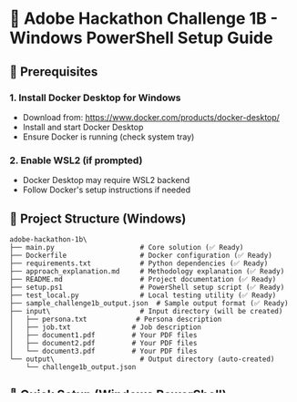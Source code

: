 
# 🚀 Adobe Hackathon Challenge 1B - Windows PowerShell Setup Guide

## 🔧 Prerequisites

### 1. Install Docker Desktop for Windows
- Download from: https://www.docker.com/products/docker-desktop/
- Install and start Docker Desktop
- Ensure Docker is running (check system tray)

### 2. Enable WSL2 (if prompted)
- Docker Desktop may require WSL2 backend
- Follow Docker's setup instructions if needed

## 📁 Project Structure (Windows)
```
adobe-hackathon-1b\
├── main.py                     # Core solution (✅ Ready)
├── Dockerfile                  # Docker configuration (✅ Ready)
├── requirements.txt            # Python dependencies (✅ Ready)
├── approach_explanation.md     # Methodology explanation (✅ Ready)
├── README.md                   # Project documentation (✅ Ready)
├── setup.ps1                   # PowerShell setup script (✅ Ready)
├── test_local.py               # Local testing utility (✅ Ready)
├── sample_challenge1b_output.json  # Sample output format (✅ Ready)
├── input\                      # Input directory (will be created)
│   ├── persona.txt            # Persona description
│   ├── job.txt               # Job description
│   ├── document1.pdf         # Your PDF files
│   ├── document2.pdf         # Your PDF files
│   └── document3.pdf         # Your PDF files
└── output\                     # Output directory (auto-created)
    └── challenge1b_output.json
```

## 🚀 Quick Setup (Windows PowerShell)

### Step 1: Create Project Directory
```powershell
# Open PowerShell as Administrator (recommended)
# Create and navigate to project directory
mkdir adobe-hackathon-1b
cd adobe-hackathon-1b
```

### Step 2: Save Project Files
Save all the provided files in your project directory:
- main.py
- Dockerfile
- requirements.txt
- approach_explanation.md
- README.md
- setup.ps1
- test_local.py
- sample_challenge1b_output.json

### Step 3: Set Execution Policy (if needed)
```powershell
# Allow PowerShell scripts to run (run as Administrator)
Set-ExecutionPolicy -ExecutionPolicy RemoteSigned -Scope CurrentUser

# Or for current session only:
Set-ExecutionPolicy -ExecutionPolicy Bypass -Scope Process
```

### Step 4: Complete Setup
```powershell
# Run complete setup
.\setup.ps1 all
```

## 📋 Step-by-Step Execution

### Step 1: Verify Setup
```powershell
# Check if Docker is working
docker --version

# Verify project structure
dir
```

### Step 2: Add Your PDF Files
```powershell
# Copy your PDF files to input directory
Copy-Item "C:\path\to\your\documents\*.pdf" -Destination "input\"

# Verify files are copied
dir input\
```

### Step 3: Customize Configuration (Optional)
```powershell
# Edit persona file
notepad input\persona.txt
# Example: "Investment Analyst" or "Undergraduate Chemistry Student"

# Edit job description
notepad input\job.txt
# Example: "Analyze revenue trends" or "Identify key concepts for exam preparation"
```

### Step 4: Run the Solution
```powershell
# Execute the solution
.\setup.ps1 run

# Or check individual components:
.\setup.ps1 build    # Build Docker image only
.\setup.ps1 test     # Test local Python environment
```

### Step 5: View Results
```powershell
# Check output directory
dir output\

# View the JSON output
Get-Content output\challenge1b_output.json | ConvertFrom-Json | ConvertTo-Json -Depth 10

# Or open in notepad
notepad output\challenge1b_output.json
```

## 🔧 PowerShell Commands Reference

### Basic Setup Commands
```powershell
# Complete setup
.\setup.ps1 all

# Individual steps
.\setup.ps1 setup     # Create directories and sample files
.\setup.ps1 build     # Build Docker image
.\setup.ps1 run       # Run solution
.\setup.ps1 test      # Test local environment
.\setup.ps1 help      # Show help
```

## 🎉 Final Windows Checklist

- [ ] Docker Desktop installed and running
- [ ] PowerShell execution policy allows scripts
- [ ] All project files saved in directory
- [ ] PDF files added to input\ directory
- [ ] persona.txt and job.txt customized
- [ ] Docker image builds successfully (`.\setup.ps1 build`)
- [ ] Solution runs without errors (`.\setup.ps1 run`)
- [ ] Output JSON generated in output\ directory
- [ ] Processing time under 60 seconds

## 🚀 You're Ready!

Your Windows PowerShell environment is now set up for Adobe Hackathon Challenge 1B. Use these commands to execute:

```powershell
# Complete workflow
.\setup.ps1 all          # Initial setup
# Add your PDF files to input\ directory
.\setup.ps1 run          # Execute solution
```

The system will generate `output\challenge1b_output.json` with your results! 🎯
```

#### 11. Input Configuration Files (2 files - YOU CREATE THESE)

##### `input/persona.txt`
```text
PhD Researcher in Computational Biology
```

##### `input/job.txt`
```text
Prepare a comprehensive literature review focusing on methodologies, datasets, and performance benchmarks for Graph Neural Networks in Drug Discovery
```

## 🎯 FINAL FOLDER STRUCTURE SUMMARY

```
adobe-hackathon-1b/
├── main.py                           ✅ [COPY FROM ABOVE]
├── Dockerfile                        ✅ [COPY FROM ABOVE]
├── requirements.txt                  ✅ [COPY FROM ABOVE]
├── approach_explanation.md           ✅ [COPY FROM ABOVE]
├── README.md                         ✅ [COPY FROM ABOVE]
├── setup.ps1                         ✅ [COPY FROM ABOVE]
├── setup.bat                         ✅ [COPY FROM ABOVE]
├── test_local.py                     ✅ [COPY FROM ABOVE]
├── sample_challenge1b_output.json    ✅ [COPY FROM ABOVE]
├── WINDOWS_SETUP_INSTRUCTIONS.md     ✅ [COPY FROM ABOVE]
├── input/                            📁 [AUTO-CREATED BY SETUP]
│   ├── persona.txt                   📝 [CREATE WITH YOUR PERSONA]
│   ├── job.txt                       📝 [CREATE WITH YOUR JOB]
│   └── *.pdf                         📄 [ADD YOUR PDF FILES]
└── output/                           📁 [AUTO-CREATED DURING EXECUTION]
    └── challenge1b_output.json       📊 [GENERATED RESULT]
```

## 🚀 EXECUTION STEPS

1. **Create folder**: `mkdir adobe-hackathon-1b`
2. **Copy all 10 files above** into the folder
3. **Run setup**: `.\setup.ps1 all`
4. **Add your PDFs**: Copy to `input\` folder
5. **Execute**: `.\setup.ps1 run`
6. **Get results**: Check `output\challenge1b_output.json`

That's ALL the files you need! 🎉 :eof

REM Build Docker image
:build_image
echo [INFO] Building Docker image...
docker build --platform linux/amd64 -t document-intelligence:latest .
if %errorlevel% eq 0 (
    echo [SUCCESS] Docker image built successfully
) else (
    echo [ERROR] Failed to build Docker image
    exit /b 1
)
goto